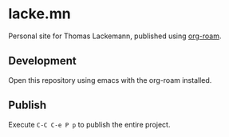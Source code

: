 # lacke.mn

Personal site for Thomas Lackemann, published using [org-roam](https://www.orgroam.com/).

## Development

Open this repository using emacs with the org-roam installed.

## Publish

Execute `C-C C-e P p` to publish the entire project.
